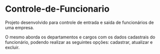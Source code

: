 # Controle-de-Funcionario

Projeto desenvolvido para controle de entrada e saida de funcionários de uma empresa.

O mesmo aborda os departamentos e cargos com os dados cadastrais do funcionário, podendo realizar as seguintes opções:
cadastrar, atualizar e excluir.

